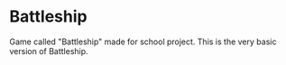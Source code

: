 # Battleship
Game called "Battleship" made for school project. This is the very basic version of Battleship.
